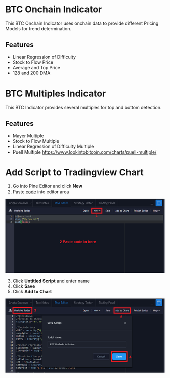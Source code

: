 # BTC Onchain Indicator
This BTC Onchain Indicator uses onchain data to provide different Pricing Models for trend determination.

## Features

- Linear Regression of Difficulty
- Stock to Flow Price
- Average and Top Price
- 128 and 200 DMA

# BTC Multiples Indicator
This BTC Indicator provides several multiples for top and bottom detection.

## Features

- Mayer Multiple
- Stock to Flow Multiple
- Linear Regression of Difficulty Multiple
- Puell Multiple https://www.lookintobitcoin.com/charts/puell-multiple/

# Add Script to Tradingview Chart

1. Go into Pine Editor and click **New**
2. Paste [code](scripts)
 into editor area

![AddScriptToTV_Step1.png](images/AddScriptToTV_Step1.png)

3. Click **Untitled Script** and enter name
4. Click **Save**
5. Click **Add to Chart**

![AddScriptToTV_Step2.png](images/AddScriptToTV_Step2.png)
